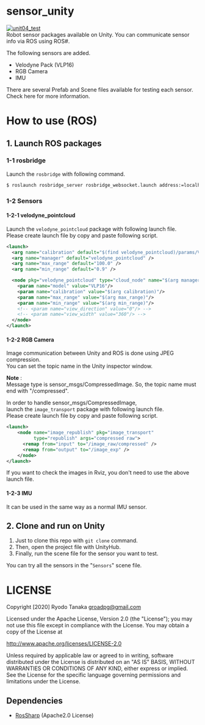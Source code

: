 # sensor_unity
[![unit04_test](https://github.com/Field-Robotics-Japan/unit04_unity/blob/master/.image/unit04_test.gif)](https://www.youtube.com/watch?v=C1V_L85p0-I)  
Robot sensor packages available on Unity.
You can communicate sensor info via ROS using ROS#.  

The following sensors are added.

- Velodyne Pack (VLP16)
- RGB Camera
- IMU

There are several Prefab and Scene files available for testing each sensor.
Check here for more information.

# How to use (ROS)
## 1. Launch ROS packages
### 1-1 rosbridge
Launch the `rosbridge` with following command.
```bash
$ roslaunch rosbridge_server rosbridge_websocket.launch address:=localhost
```

### 1-2 Sensors
#### 1-2-1 velodyne_pointcloud
Launch the `velodyne_pointcloud` package with following launch file.  
Please create launch file by copy and paste following script.
```xml
<launch>
  <arg name="calibration" default="$(find velodyne_pointcloud)/params/VLP16db.yaml" />
  <arg name="manager" default="velodyne_pointcloud" />
  <arg name="max_range" default="100.0" />
  <arg name="min_range" default="0.9" />

  <node pkg="velodyne_pointcloud" type="cloud_node" name="$(arg manager)">
    <param name="model" value="VLP16"/>
    <param name="calibration" value="$(arg calibration)"/>
    <param name="max_range" value="$(arg max_range)"/>
    <param name="min_range" value="$(arg min_range)"/>
    <!-- <param name="view_direction" value="0"/> -->
    <!-- <param name="view_width" value="360"/> -->
  </node>
</launch>
```

#### 1-2-2 RGB Camera
Image communication between Unity and ROS is done using JPEG compression.  
You can set the topic name in the Unity inspector window.  

**Note** :  
Message type is sensor_msgs/CompressedImage.
So, the topic name must end with "/compressed".

In order to handle sensor_msgs/CompressedImage,  
launch the `image_transport` package with following launch file.  
Please create launch file by copy and paste following script.

```xml
<launch>
    <node name="image_republish" pkg="image_transport" 
          type="republish" args="compressed raw">
      <remap from="input" to="/image_raw/compressed" />
      <remap from="output" to="/image_exp" />
    </node>
</launch>
```
If you want to check the images in Rviz, you don't need to use the above launch file.

#### 1-2-3 IMU
It can be used in the same way as a normal IMU sensor.

## 2. Clone and run on Unity
1. Just to clone this repo with `git clone` command.
1. Then, open the project file with UnityHub.
1. Finally, run the scene file for the sensor you want to test.

You can try all the sensors in the "`Sensors`" scene file.

# LICENSE
Copyright [2020] Ryodo Tanaka groadpg@gmail.com

Licensed under the Apache License, Version 2.0 (the "License"); you may not use this file except in compliance with the License. You may obtain a copy of the License at

http://www.apache.org/licenses/LICENSE-2.0

Unless required by applicable law or agreed to in writing, software distributed under the License is distributed on an "AS IS" BASIS, WITHOUT WARRANTIES OR CONDITIONS OF ANY KIND, either express or implied. See the License for the specific language governing permissions and limitations under the License.

## Dependencies
- [RosSharp](https://github.com/siemens/ros-sharp) (Apache2.0 License)
